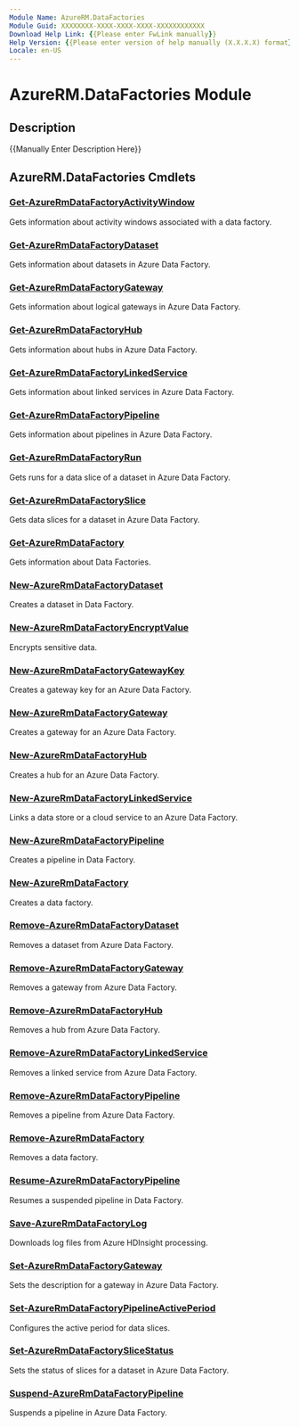 ```yaml
---
Module Name: AzureRM.DataFactories
Module Guid: XXXXXXXX-XXXX-XXXX-XXXX-XXXXXXXXXXXX
Download Help Link: {{Please enter FwLink manually}}
Help Version: {{Please enter version of help manually (X.X.X.X) format}}
Locale: en-US
---
```


# AzureRM.DataFactories Module
## Description
{{Manually Enter Description Here}}

## AzureRM.DataFactories Cmdlets
### [Get-AzureRmDataFactoryActivityWindow](./Get-AzureRmDataFactoryActivityWindow.md)
Gets information about activity windows associated with a data factory.


### [Get-AzureRmDataFactoryDataset](./Get-AzureRmDataFactoryDataset.md)
Gets information about datasets in Azure Data Factory.


### [Get-AzureRmDataFactoryGateway](./Get-AzureRmDataFactoryGateway.md)
Gets information about logical gateways in Azure Data Factory.


### [Get-AzureRmDataFactoryHub](./Get-AzureRmDataFactoryHub.md)
Gets information about hubs in Azure Data Factory.


### [Get-AzureRmDataFactoryLinkedService](./Get-AzureRmDataFactoryLinkedService.md)
Gets information about linked services in Azure Data Factory.


### [Get-AzureRmDataFactoryPipeline](./Get-AzureRmDataFactoryPipeline.md)
Gets information about pipelines in Azure Data Factory.


### [Get-AzureRmDataFactoryRun](./Get-AzureRmDataFactoryRun.md)
Gets runs for a data slice of a dataset in Azure Data Factory.


### [Get-AzureRmDataFactorySlice](./Get-AzureRmDataFactorySlice.md)
Gets data slices for a dataset in Azure Data Factory.


### [Get-AzureRmDataFactory](./Get-AzureRmDataFactory.md)
Gets information about Data Factories.


### [New-AzureRmDataFactoryDataset](./New-AzureRmDataFactoryDataset.md)
Creates a dataset in Data Factory.


### [New-AzureRmDataFactoryEncryptValue](./New-AzureRmDataFactoryEncryptValue.md)
Encrypts sensitive data.


### [New-AzureRmDataFactoryGatewayKey](./New-AzureRmDataFactoryGatewayKey.md)
Creates a gateway key for an Azure Data Factory.


### [New-AzureRmDataFactoryGateway](./New-AzureRmDataFactoryGateway.md)
Creates a gateway for an Azure Data Factory.


### [New-AzureRmDataFactoryHub](./New-AzureRmDataFactoryHub.md)
Creates a hub for an Azure Data Factory.


### [New-AzureRmDataFactoryLinkedService](./New-AzureRmDataFactoryLinkedService.md)
Links a data store or a cloud service to an Azure Data Factory.


### [New-AzureRmDataFactoryPipeline](./New-AzureRmDataFactoryPipeline.md)
Creates a pipeline in Data Factory.


### [New-AzureRmDataFactory](./New-AzureRmDataFactory.md)
Creates a data factory.


### [Remove-AzureRmDataFactoryDataset](./Remove-AzureRmDataFactoryDataset.md)
Removes a dataset from Azure Data Factory.


### [Remove-AzureRmDataFactoryGateway](./Remove-AzureRmDataFactoryGateway.md)
Removes a gateway from Azure Data Factory.


### [Remove-AzureRmDataFactoryHub](./Remove-AzureRmDataFactoryHub.md)
Removes a hub from Azure Data Factory.


### [Remove-AzureRmDataFactoryLinkedService](./Remove-AzureRmDataFactoryLinkedService.md)
Removes a linked service from Azure Data Factory.


### [Remove-AzureRmDataFactoryPipeline](./Remove-AzureRmDataFactoryPipeline.md)
Removes a pipeline from Azure Data Factory.


### [Remove-AzureRmDataFactory](./Remove-AzureRmDataFactory.md)
Removes a data factory.


### [Resume-AzureRmDataFactoryPipeline](./Resume-AzureRmDataFactoryPipeline.md)
Resumes a suspended pipeline in Data Factory.


### [Save-AzureRmDataFactoryLog](./Save-AzureRmDataFactoryLog.md)
Downloads log files from Azure HDInsight processing.


### [Set-AzureRmDataFactoryGateway](./Set-AzureRmDataFactoryGateway.md)
Sets the description for a gateway in Azure Data Factory.


### [Set-AzureRmDataFactoryPipelineActivePeriod](./Set-AzureRmDataFactoryPipelineActivePeriod.md)
Configures the active period for data slices.


### [Set-AzureRmDataFactorySliceStatus](./Set-AzureRmDataFactorySliceStatus.md)
Sets the status of slices for a dataset in Azure Data Factory.


### [Suspend-AzureRmDataFactoryPipeline](./Suspend-AzureRmDataFactoryPipeline.md)
Suspends a pipeline in Azure Data Factory.



